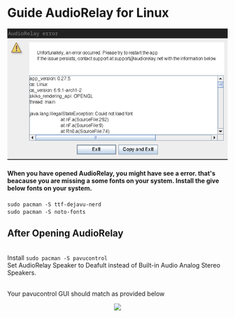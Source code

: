 # Guide AudioRelay for Linux
<p align="center"><img src="https://raw.githubusercontent.com/kamlendras/Guide-AudioRelay-for-Linux/main/AudioRelay_error.png"/></a></p>

#### When you  have opened AudioRelay, you might have see a error. that's beacause you are missing a some fonts on your system. Install the give below fonts on your system. <br />
```sudo pacman -S ttf-dejavu-nerd``` <br />
```sudo pacman -S noto-fonts``` <br />

## After Opening AudioRelay 
<br />Install ```sudo pacman -S pavucontrol```
<br />Set AudioRelay Speaker to Deafult instead of Built-in Audio Analog Stereo Speakers.

<br />Your pavucontrol GUI should match as provided below 
<p align="center">
  <a href="https://raw.githubusercontent.com/kamlendras/Guide-AudioRelay-for-Linux/main/audio_controls.png"><img src="https://raw.githubusercontent.com/kamlendras/Guide-AudioRelay-for-Linux/main/audio_controls.png"/></a>
</p>



